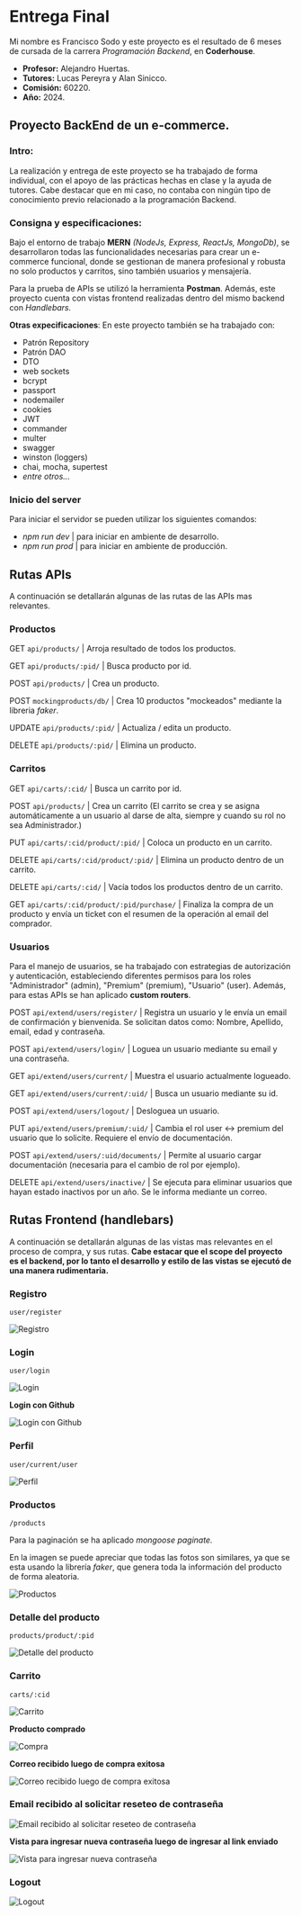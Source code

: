 # Entrega Final

Mi nombre es Francisco Sodo y este proyecto es el resultado de 6 meses de cursada de la carrera *Programación Backend*, en **Coderhouse**.

- **Profesor:** Alejandro Huertas.
- **Tutores:** Lucas Pereyra y Alan Sinicco.
- **Comisión:** 60220.
- **Año:** 2024.

## Proyecto BackEnd de un e-commerce.

### Intro:
La realización y entrega de este proyecto se ha trabajado de forma individual, con el apoyo de las prácticas hechas en clase y la ayuda de tutores. Cabe destacar que en mi caso, no contaba con ningún tipo de conocimiento previo relacionado a la programación Backend.

### Consigna y especificaciones:
Bajo el entorno de trabajo **MERN** *(NodeJs, Express, ReactJs, MongoDb)*, se desarrollaron todas las funcionalidades necesarias para crear un e-commerce funcional, donde se gestionan de manera profesional y robusta no solo productos y carritos, sino también usuarios y mensajería. 

Para la prueba de APIs se utilizó la herramienta **Postman**. Además, este proyecto cuenta con vistas frontend realizadas dentro del mismo backend con *Handlebars.*

**Otras expecificaciones**: En este proyecto también se ha trabajado con: 
- Patrón Repository
- Patrón DAO
- DTO
- web sockets
- bcrypt
- passport
- nodemailer
- cookies
- JWT
- commander
- multer
- swagger
- winston (loggers)
- chai, mocha, supertest
- *entre otros...*

### Inicio del server
Para iniciar el servidor se pueden utilizar los siguientes comandos:
- *npm run dev* | para iniciar en ambiente de desarrollo.
- *npm run prod* | para iniciar en ambiente de producción.

## Rutas APIs
A continuación se detallarán algunas de las rutas de las APIs mas relevantes.

### Productos
GET `api/products/` |  Arroja resultado de todos los productos.

GET `api/products/:pid/` |  Busca producto por id.

POST `api/products/` |  Crea un producto.

POST `mockingproducts/db/` |  Crea 10 productos "mockeados" mediante la libreria *faker*.

UPDATE `api/products/:pid/` |  Actualiza / edita un producto.

DELETE `api/products/:pid/` |  Elimina un producto.

### Carritos
GET `api/carts/:cid/` |  Busca un carrito por id.

POST `api/products/` |  Crea un carrito (El carrito se crea y se asigna automáticamente a un usuario al darse de alta, siempre y cuando su rol no sea Administrador.)

PUT `api/carts/:cid/product/:pid/` | Coloca un producto en un carrito.

DELETE `api/carts/:cid/product/:pid/` | Elimina un producto dentro de un carrito.

DELETE `api/carts/:cid/` | Vacía todos los productos dentro de un carrito.

GET `api/carts/:cid/product/:pid/purchase/` | Finaliza la compra de un producto y envía un ticket con el resumen de la operación al email del comprador.

### Usuarios
Para el manejo de usuarios, se ha trabajado con estrategias de autorización y autenticación, estableciendo diferentes permisos para los roles "Administrador" (admin), "Premium" (premium), "Usuario" (user). 
Además, para estas APIs se han aplicado **custom routers**.

POST `api/extend/users/register/` |  Registra un usuario y le envía un email de confirmación y bienvenida. Se solicitan datos como: Nombre, Apellido, email, edad y contraseña.

POST `api/extend/users/login/` |  Loguea un usuario mediante su email y una contraseña.

GET `api/extend/users/current/` |  Muestra el usuario actualmente logueado.

GET `api/extend/users/current/:uid/` |  Busca un usuario mediante su id.

POST `api/extend/users/logout/` |  Desloguea un usuario.

PUT `api/extend/users/premium/:uid/` |  Cambia el rol user <-> premium del usuario que lo solicite. Requiere el envío de documentación.

POST `api/extend/users/:uid/documents/` |  Permite al usuario cargar documentación (necesaria para el cambio de rol por ejemplo).

DELETE `api/extend/users/inactive/` |  Se ejecuta para eliminar usuarios que hayan estado inactivos por un año. Se le informa mediante un correo.


## Rutas Frontend (handlebars)
A continuación se detallarán algunas de las vistas mas relevantes en el proceso de compra, y sus rutas.
**Cabe estacar que el scope del proyecto es el backend, por lo tanto el desarrollo y estilo de las vistas se ejecutó de una manera rudimentaria.**

### Registro
`user/register`

<img src="./src/public/assets/images/register.png" alt="Registro"/>

### Login
`user/login`

<img src="./src/public/assets/images/login.png" alt="Login"/>


**Login con Github**

<img src="./src/public/assets/images/github login.png" alt="Login con Github"/>

### Perfil
`user/current/user`

<img src="./src/public/assets/images/profile.png" alt="Perfil"/>

### Productos
`/products`

Para la paginación se ha aplicado *mongoose paginate.*

En la imagen se puede apreciar que todas las fotos son similares, ya que se esta usando la librería *faker*, que genera toda la información del producto de forma aleatoria.

<img src="./src/public/assets/images/products.png" alt="Productos"/>

### Detalle del producto
`products/product/:pid`

<img src="./src/public/assets/images/product-detail.png" alt="Detalle del producto"/>

### Carrito
`carts/:cid`

<img src="./src/public/assets/images/cart.png" alt="Carrito"/>

**Producto comprado**

<img src="./src/public/assets/images/purchase.png" alt="Compra"/>

**Correo recibido luego de compra exitosa**

<img src="./src/public/assets/images/successful-purchase.png" alt="Correo recibido luego de compra exitosa"/>


### Email recibido al solicitar reseteo de contraseña

<img src="./src/public/assets/images/reset-password-link.png" alt="Email recibido al solicitar reseteo de contraseña"/>

**Vista para ingresar nueva contraseña luego de ingresar al link enviado**

<img src="./src/public/assets/images/reset-password.png" alt="Vista para ingresar nueva contraseña"/>

### Logout

<img src="./src/public/assets/images/logout.png" alt="Logout"/>













